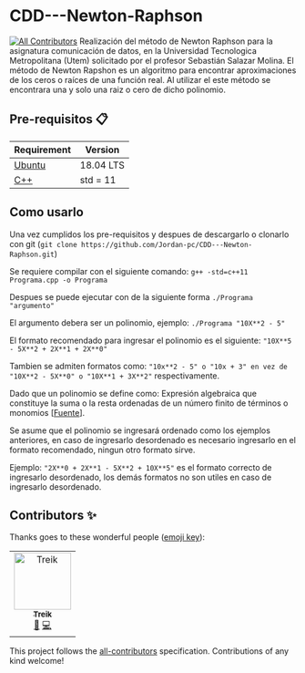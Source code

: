 # CDD---Newton-Raphson
[![All Contributors](https://img.shields.io/badge/all_contributors-1-orange.svg?style=flat-square)](#contributors)
Realización del método de Newton Raphson para la asignatura comunicación de datos, en la Universidad Tecnologica Metropolitana (Utem) solicitado por el profesor Sebastián Salazar Molina.
El método de Newton Rapshon es un algoritmo para encontrar aproximaciones de los ceros o raíces de una función real. Al utilizar el este método se encontrara una y solo una raiz o cero de dicho polinomio.

## Pre-requisitos :clipboard:
Requirement  | Version
------------- | -------------
[Ubuntu](https://ubuntu.com/download/desktop)    |  18.04 LTS
[C++](https://isocpp.org/)       |  std = 11 

## Como usarlo
Una vez cumplidos los pre-requisitos y despues de descargarlo o clonarlo con git (`git clone https://github.com/Jordan-pc/CDD---Newton-Raphson.git`)

Se requiere compilar con el siguiente comando: `g++ -std=c++11 Programa.cpp -o Programa`

Despues se puede ejecutar con de la siguiente forma `./Programa "argumento"`

El argumento debera ser un polinomio, ejemplo: `./Programa "10X**2 - 5"`

El formato recomendado para ingresar el polinomio es el siguiente: `"10X**5 - 5X**2 + 2X**1 + 2X**0"`

Tambien se admiten formatos como: `"10x**2 - 5" o "10x + 3" en vez de "10X**2 - 5X**0" o "10X**1 + 3X**2"` respectivamente.

Dado que un polinomio se define como: Expresión algebraica que constituye la suma o la resta ordenadas de un número finito de términos o monomios [[Fuente](https://www.google.com/search?client=ubuntu&hs=xxX&channel=fs&q=Diccionario&stick=H4sIAAAAAAAAAONQesSoyi3w8sc9YSmZSWtOXmMU4-LzL0jNc8lMLsnMz0ssqrRiUWJKLeZZxMoNFEsGi2XmAwCSYWV3OAAAAA&zx=1567204408956#dobs=polinomio)].

Se asume que el polinomio se ingresará ordenado como los ejemplos anteriores, en caso de ingresarlo desordenado es necesario ingresarlo en el formato recomendado, ningun otro formato sirve.

Ejemplo: `"2X**0 + 2X**1 - 5X**2 + 10X**5"` es el formato correcto de ingresarlo desordenado, los demás formatos no son utiles en caso de ingresarlo desordenado.

## Contributors ✨

Thanks goes to these wonderful people ([emoji key](https://allcontributors.org/docs/en/emoji-key)):

<!-- ALL-CONTRIBUTORS-LIST:START - Do not remove or modify this section -->
<!-- prettier-ignore -->
<table>
  <tr>
    <td align="center"><a href="https://github.com/Treik"><img src="https://avatars1.githubusercontent.com/u/39205061?v=4" width="100px;" alt="Treik"/><br /><sub><b>Treik</b></sub></a><br /><a href="#ideas-Treik" title="Ideas, Planning, & Feedback">🤔</a> <a href="https://github.com/Jordan-pc/CDD---Newton-Raphson/commits?author=Treik" title="Code">💻</a></td>
  </tr>
</table>

<!-- ALL-CONTRIBUTORS-LIST:END -->

This project follows the [all-contributors](https://github.com/all-contributors/all-contributors) specification. Contributions of any kind welcome!